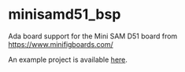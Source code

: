 # minisamd51_bsp
Ada board support for the Mini SAM D51 board from https://www.minifigboards.com/

An example project is available [here](https://github.com/Fabien-Chouteau/minisamd51_example).
